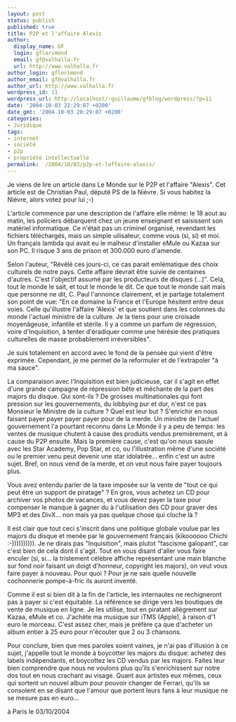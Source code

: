 ```yaml
---
layout: post
status: publish
published: true
title: P2P et l'affaire Alexis
author:
  display_name: GF
  login: gflorimond
  email: gf@valhalla.fr
  url: http://www.valhalla.fr
author_login: gflorimond
author_email: gf@valhalla.fr
author_url: http://www.valhalla.fr
wordpress_id: 11
wordpress_url: http://localhost/~guillaume/gfblog/wordpress/?p=11
date: '2004-10-03 22:29:07 +0200'
date_gmt: '2004-10-03 20:29:07 +0200'
categories:
- Juridique
tags:
- internet
- société
- p2p
- propriété intellectuelle
permalink:  /2004/10/03/p2p-et-laffaire-alexis/
---
```

<p>Je viens de lire un article dans Le Monde sur le P2P et l'affaire &quot;Alexis&quot;. Cet article est de Christian Paul, d&eacute;put&eacute; PS de la Ni&egrave;vre. Si vous habitez la Ni&egrave;vre, alors votez pour lui ;-)</p>
<p>L'article commence par une description de l'affaire elle m&ecirc;me: le 18 aout au matin, les policiers d&eacute;barquent chez un jeune enseignant et saisissent son mat&eacute;riel informatique. Ce n'&eacute;tait pas un criminel organis&eacute;, revendant les fichiers t&eacute;l&eacute;charg&eacute;s, mais un simple uilisateur, comme vous (si, si) et moi. Un fran&ccedil;ais lambda qui avait eu le malheur d'installer eMule ou Kazaa sur son PC. Il risque 3 ans de prison et 300.000 euro d'amende.</p>
<p>Selon l'auteur, &quot;R&eacute;v&eacute;l&eacute; ces jours-ci, ce cas parait eml&eacute;matique des choix culturels de notre pays. Cette affaire devrait &ecirc;tre suivie de centaines d'autres. C'est l'objectif assum&eacute; par les producteurs de disques (...)&quot;. Cela, tout le monde le sait, et tout le monde le dit. Ce que tout le monde sait mais que personne ne dit, C. Paul l'annonce clairement, et je partage totalement son point de vue: &quot;En ce domaine la France et l'Europe h&eacute;sitent entre deux voies. Celle qu'illustre l'affaire 'Alexis' et que soutient dans les colonnes du monde l'actuel ministre de la culture. Je la tiens pour une croisade moyen&acirc;geuse, infantile et st&eacute;rile. Il y a comme un parfum de r&eacute;gression, voire d'Inquisition, &agrave; tenter d'&eacute;radiquer comme une h&eacute;r&eacute;sie des pratiques culturelles de masse probablement irr&eacute;versibles&quot;.</p>
<p>Je suis totalement en accord avec le fond de la pens&eacute;e qui vient d'&ecirc;tre exprim&eacute;e. Cependant, je me permet de la reformuler et de l'extrapoler &quot;&agrave; ma sauce&quot;.</p>
<p>La comparaison avec l'Inquisition est bien judicieuse, car il s'agit en effet d'une grande campagne de r&eacute;pression b&ecirc;te et m&eacute;chante de la part des majors du disque. Qui sont-ils ? De grosses multinationales qui font pression sur les gouvernements, du lobbying pur et dur, n'est ce pas Monsieur le Ministre de la culture ? Quel est leur but ? S'enrichir en nous faisant payer payer payer payer pour de la merde. Un ministre de l'actuel gouvernement l'a pourtant reconnu dans Le Monde il y a peu de temps: les ventes de musique chutent &agrave; cause des produits vendus premi&egrave;rement, et &agrave; cause du P2P ensuite. Mais la premi&egrave;re cause, c'est qu'on nous saoule avec les Star Academy, Pop Star, et co, ou l'illustration m&ecirc;me d'une soci&eacute;t&eacute; ou le premier venu peut devenir une star idolatr&eacute;e... enfin c'est un autre sujet. Bref, on nous vend de la merde, et on veut nous faire payer toujours plus.</p>
<p>Vous avez entendu parler de la taxe impos&eacute;e sur la vente de &quot;tout ce qui peut &ecirc;tre un support de piratage&quot; ? En gros, vous achetez un CD pour archiver vos photos de vacances, et vous devez payer la taxe pour compenser le manque &agrave; gagner du &agrave; l'utilisation des CD pour graver des MP3 et des DivX... non mais ya pas quelque chose qui cloche l&agrave; ?</p>
<p>Il est clair que tout ceci s'inscrit dans une politique globale voulue par les majors du disque et men&eacute;e par le gouvernement fran&ccedil;ais (kikoooooo Chichi :-)))))))))). Je ne dirais pas &quot;Inquisition&quot;, mais plutot &quot;fascisme galopant&quot;, car c'est bien de cela dont il s'agit. Tout en vous disant d'aller vous faire enculer (si, si... la tristement c&eacute;l&egrave;bre affiche repr&eacute;sentant une main blanche sur fond noir faisant un doigt d'honneur, copyright les majors), on veut vous faire payer &agrave; nouveau. Pour quoi ? Pour je ne sais quelle nouvelle cochonnerie pompe-&agrave;-fric ils auront invent&eacute;.</p>
<p>Comme il est si bien dit &agrave; la fin de l'article, les internautes ne rechigneront pas &agrave; payer si c'est &eacute;quitable. La r&eacute;f&eacute;rence se dirige vers les boutiques de vente de musique en ligne. Je les utilise, tout en piratant all&egrave;grement sur Kazaa, eMule et co. J'ach&egrave;te ma musique sur iTMS (Apple), &agrave; raison d'1 euro le morceau. C'est assez cher, mais je pr&eacute;f&egrave;re &ccedil;a que d'acheter un album entier &agrave; 25 euro pour n'&eacute;couter que 2 ou 3 chansons.</p>
<p>Pour conclure, bien que mes paroles soient vaines, je n'ai pas d'illusion &agrave; ce sujet, j'appelle tout le monde &agrave; boycotter les majors du disque: achetez des labels ind&eacute;pendants, et boycottez les CD vendus par les majors. Faites leur bien comprendre que nous ne voulons plus qu'ils s'enrichissent sur notre dos tout en nous crachant au visage. Quant aux artistes eux m&ecirc;mes, ceux qui sortent un nouvel album pour pouvoir changer de Ferrari, qu'ils se consolent en se disant que l'amour que  portent leurs fans &agrave; leur musique ne se mesure pas en euro...</p>
<p>
&agrave; Paris le 03/10/2004</p>

